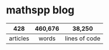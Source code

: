 # mathspp blog

<table class="stats-table">
    <thead>
        <tr>
            <th style="text-align: center;">428</th>
            <th style="text-align: center;">460,676</th>
            <th style="text-align: center;">38,250</th>
        </tr>
    </thead>
    <tbody>
        <tr>
            <td style="text-align: center;">articles</td>
            <td style="text-align: center;">words</td>
            <td style="text-align: center;">lines of code</td>
        </tr>
    </tbody>
</table>